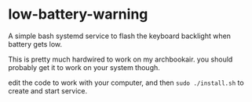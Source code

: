 # low-battery-warning

A simple bash systemd service to flash the keyboard backlight when battery gets low.

This is pretty much hardwired to work on my archbookair.
you should probably get it to work on your system though.

edit the code to work with your computer, and then `sudo ./install.sh` to create and start service.
